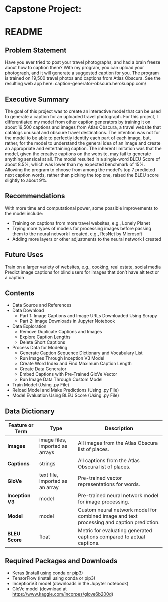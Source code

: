 # Capstone Project:
# README

## Problem Statement
Have you ever tried to post your travel photographs, and had a brain freeze about how to caption them? With my program, you can upload your photograph, and it will generate a suggested caption for you. The program is trained on 19,500 travel photos and captions from Atlas Obscura. See the resulting web app here: caption-generator-obscura.herokuapp.com/

## Executive Summary
The goal of this project was to create an interactive model that can be used to generate a caption for an uploaded travel photograph. For this project, I differentiated my model from other caption generators by training it on about 19,500 captions and images from Atlas Obscura, a travel website that catalogs unusual and obscure travel destinations. The intention was not for the model to be able to perfectly identify each part of each image, but, rather, for the model to understand the general idea of an image and create an appropriate and entertaining caption. The inherent limitation was that the model, given the creative captions on the website, may fail to generate anything sensical at all. The model resulted in a single-word BLEU Score of about 8.5%, which was lower than my expected benchmark of 15%. Allowing the program to choose from among the model's top 7 predicted next caption words, rather than picking the top one, raised the BLEU score slightly to about 9%.

## Recommendations
With more time and computational power, some possible improvements to the model include:
- Training on captions from more travel websites, e.g., Lonely Planet
- Trying more types of models for processing images before passing them to the neural network I created, e.g., ResNet by Microsoft
- Adding more layers or other adjustments to the neural network I created

## Future Uses
Train on a larger variety of websites, e.g., cooking, real estate, social media<br>
Predict image captions for blind users for images that don’t have alt text or a caption

## Contents
- Data Source and References
- Data Download
    - Part 1: Image Captions and Image URLs Downloaded Using Scrapy
    - Part 2: Image Downloads in Jupyter Notebook
- Data Exploration
    - Remove Duplicate Captions and Images
    - Explore Caption Lengths
    - Delete Short Captions
- Process Data for Modeling
    - Generate Caption Sequence Dictionary and Vocabulary List
    - Run Images Through Inception V3 Model
    - Create Word Index and Find Maximum Caption Length
    - Create Data Generator
    - Embed Captions with Pre-Trained GloVe Vector
    - Run Image Data Through Custom Model
- Train Model (Using .py File)
- Reload Model and Make Predictions (Using .py File)
- Model Evaluation Using BLEU Score (Using .py File)

## Data Dictionary
|Feature or Term|Type|Description|
|---|---|---|
|**Images**|image files, imported as arrays|All images from the Atlas Obscura list of places.|
|**Captions**|strings|All captions from the Atlas Obscura list of places.|
|**GloVe**|text file, imported as an array|Pre-trained vector representations for words.|
|**Inception V3**|model|Pre-trained neural network model for image processing.|
|**Model**|model|Custom neural network model for combined image and text processing and caption prediction.|
|**BLEU Score**|float|Metric for evaluating generated captions compared to actual captions.|

## Required Packages and Downloads
- Keras (install using conda or pip3)
- TensorFlow (install using conda or pip3)
- InceptionV3 model (downloads in the Jupyter notebook)
- GloVe model (download at https://www.kaggle.com/incorpes/glove6b200d)
